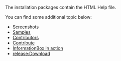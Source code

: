 The installation packages contain the HTML Help file. 

You can find some additional topic below:
* [Screenshots](Screenshots)
* [Samples](Samples)
* [Contributors](Contributors)
* [Contribute](Contribute)
* [InformationBox in action](InformationBox-in-action)
* [release:Download](102370)